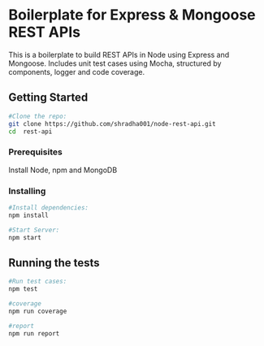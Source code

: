 # Boilerplate for Express & Mongoose REST APIs

This is a boilerplate to build REST APIs in Node using Express and Mongoose. Includes unit test cases using Mocha, structured by components, logger and code coverage.

## Getting Started
```sh
#Clone the repo:
git clone https://github.com/shradha001/node-rest-api.git
cd  rest-api
```
### Prerequisites
Install Node, npm and MongoDB

### Installing
```sh
#Install dependencies:
npm install

#Start Server:
npm start
```
## Running the tests
```sh
#Run test cases:
npm test

#coverage
npm run coverage

#report
npm run report
```

